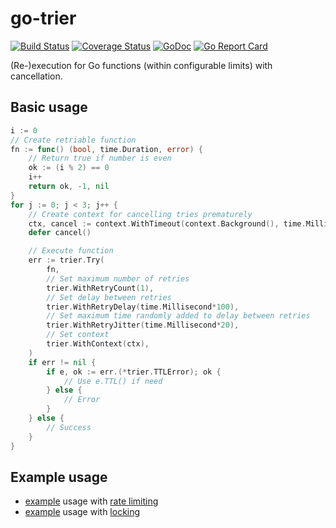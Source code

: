 # go-trier

[![Build Status](https://travis-ci.com/da440dil/go-trier.svg?branch=master)](https://travis-ci.com/da440dil/go-trier)
[![Coverage Status](https://coveralls.io/repos/github/da440dil/go-trier/badge.svg?branch=master)](https://coveralls.io/github/da440dil/go-trier?branch=master)
[![GoDoc](https://godoc.org/github.com/da440dil/go-trier?status.svg)](https://godoc.org/github.com/da440dil/go-trier)
[![Go Report Card](https://goreportcard.com/badge/github.com/da440dil/go-trier)](https://goreportcard.com/report/github.com/da440dil/go-trier)

(Re-)execution for Go functions (within configurable limits) with cancellation.

## Basic usage

```go
i := 0
// Create retriable function
fn := func() (bool, time.Duration, error) {
	// Return true if number is even
	ok := (i % 2) == 0
	i++
	return ok, -1, nil
}
for j := 0; j < 3; j++ {
	// Create context for cancelling tries prematurely
	ctx, cancel := context.WithTimeout(context.Background(), time.Millisecond*200)
	defer cancel()

	// Execute function
	err := trier.Try(
		fn,
		// Set maximum number of retries
		trier.WithRetryCount(1),
		// Set delay between retries
		trier.WithRetryDelay(time.Millisecond*100),
		// Set maximum time randomly added to delay between retries
		trier.WithRetryJitter(time.Millisecond*20),
		// Set context
		trier.WithContext(ctx),
	)
	if err != nil {
		if e, ok := err.(*trier.TTLError); ok {
			// Use e.TTL() if need
		} else {
			// Error
		}
	} else {
		// Success
	}
}
```

## Example usage

- [example](https://github.com/da440dil/go-counter/blob/master/examples/counter-with-retry/main.go) usage with [rate limiting](https://github.com/da440dil/go-counter)
- [example](https://github.com/da440dil/go-locker/blob/master/examples/locker-with-retry/main.go) usage with [locking](https://github.com/da440dil/go-locker)